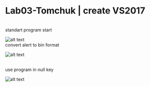 # Lab03-Tomchuk | create VS2017
</br>
standart program start
</br>

![alt text](https://github.com/vtomchuk1/Lab03_Tomchuk/blob/main/image/standart.jpg?raw=true)
</br>
convert alert to bin format
</br>

![alt text](https://github.com/vtomchuk1/Lab03_Tomchuk/blob/main/image/bin.jpg?raw=true)

</br>
use program in null key
</br>

![alt text](https://github.com/vtomchuk1/Lab03_Tomchuk/blob/main/image/null.jpg?raw=true)
